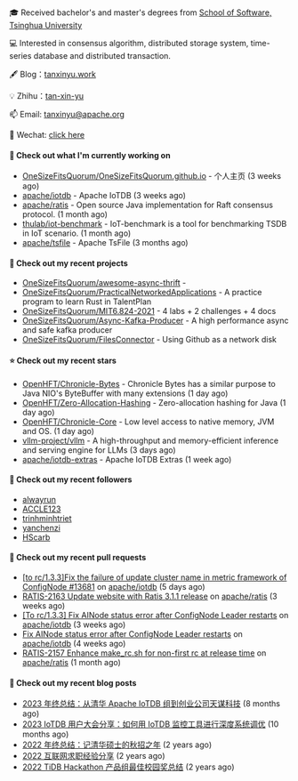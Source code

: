 🎓 Received bachelor's and master's degrees from [School of Software, Tsinghua University](https://www.thss.tsinghua.edu.cn/)

💻 Interested in consensus algorithm, distributed storage system, time-series database and distributed transaction.

🖋 Blog：[tanxinyu.work](https://tanxinyu.work)

💡 Zhihu：[tan-xin-yu](https://www.zhihu.com/people/tan-xin-yu-22)

📫 Email: [tanxinyu@apache.org](mailto:tanxinyu@apache.org)

💬 Wechat: [click here](https://github.com/LebronAl/LebronAl/issues/1)

#### 👷 Check out what I'm currently working on

- [OneSizeFitsQuorum/OneSizeFitsQuorum.github.io](https://github.com/OneSizeFitsQuorum/OneSizeFitsQuorum.github.io) - 个人主页 (3 weeks ago)
- [apache/iotdb](https://github.com/apache/iotdb) - Apache IoTDB (3 weeks ago)
- [apache/ratis](https://github.com/apache/ratis) - Open source Java implementation for Raft consensus protocol. (1 month ago)
- [thulab/iot-benchmark](https://github.com/thulab/iot-benchmark) - IoT-benchmark is a tool for benchmarking TSDB in IoT scenario. (1 month ago)
- [apache/tsfile](https://github.com/apache/tsfile) - Apache TsFile (3 months ago)

#### 🌱 Check out my recent projects

- [OneSizeFitsQuorum/awesome-async-thrift](https://github.com/OneSizeFitsQuorum/awesome-async-thrift) - 
- [OneSizeFitsQuorum/PracticalNetworkedApplications](https://github.com/OneSizeFitsQuorum/PracticalNetworkedApplications) - A practice program to learn Rust in TalentPlan
- [OneSizeFitsQuorum/MIT6.824-2021](https://github.com/OneSizeFitsQuorum/MIT6.824-2021) - 4 labs &#43; 2 challenges &#43; 4 docs
- [OneSizeFitsQuorum/Async-Kafka-Producer](https://github.com/OneSizeFitsQuorum/Async-Kafka-Producer) - A high performance async and safe kafka producer
- [OneSizeFitsQuorum/FilesConnector](https://github.com/OneSizeFitsQuorum/FilesConnector) - Using Github as a network disk

#### ⭐ Check out my recent stars

- [OpenHFT/Chronicle-Bytes](https://github.com/OpenHFT/Chronicle-Bytes) - Chronicle Bytes has a similar purpose to Java NIO&#39;s ByteBuffer with many extensions (1 day ago)
- [OpenHFT/Zero-Allocation-Hashing](https://github.com/OpenHFT/Zero-Allocation-Hashing) - Zero-allocation hashing for Java (1 day ago)
- [OpenHFT/Chronicle-Core](https://github.com/OpenHFT/Chronicle-Core) - Low level access to native memory, JVM and OS. (1 day ago)
- [vllm-project/vllm](https://github.com/vllm-project/vllm) - A high-throughput and memory-efficient inference and serving engine for LLMs (3 days ago)
- [apache/iotdb-extras](https://github.com/apache/iotdb-extras) - Apache IoTDB Extras (1 week ago)

#### 👯 Check out my recent followers

- [alwayrun](https://github.com/alwayrun)
- [ACCLE123](https://github.com/ACCLE123)
- [trinhminhtriet](https://github.com/trinhminhtriet)
- [yanchenzi](https://github.com/yanchenzi)
- [HScarb](https://github.com/HScarb)

#### 🔨 Check out my recent pull requests

- [[to rc/1.3.3]Fix the failure of update cluster name in metric framework of ConfigNode #13681](https://github.com/apache/iotdb/pull/13733) on [apache/iotdb](https://github.com/apache/iotdb) (5 days ago)
- [RATIS-2163 Update website with Ratis 3.1.1 release](https://github.com/apache/ratis/pull/1155) on [apache/ratis](https://github.com/apache/ratis) (3 weeks ago)
- [[To rc/1.3.3] Fix AINode status error after ConfigNode Leader restarts](https://github.com/apache/iotdb/pull/13556) on [apache/iotdb](https://github.com/apache/iotdb) (3 weeks ago)
- [Fix AINode status error after ConfigNode Leader restarts](https://github.com/apache/iotdb/pull/13547) on [apache/iotdb](https://github.com/apache/iotdb) (4 weeks ago)
- [RATIS-2157 Enhance make_rc.sh for non-first rc at release time](https://github.com/apache/ratis/pull/1149) on [apache/ratis](https://github.com/apache/ratis) (1 month ago)

#### 📜 Check out my recent blog posts

- [2023 年终总结：从清华 Apache IoTDB 组到创业公司天谋科技](https://tanxinyu.work/2023-annual-summary/) (8 months ago)
- [2023 IoTDB 用户大会分享：如何用 IoTDB 监控工具进行深度系统调优](https://tanxinyu.work/2023-iotdb-submit/) (10 months ago)
- [2022 年终总结：记清华硕士的秋招之年](https://tanxinyu.work/2022-annual-summary/) (2 years ago)
- [2022 互联网求职经验分享](https://tanxinyu.work/2022-internet-job-hunting-experience-sharing/) (2 years ago)
- [2022 TiDB Hackathon 产品组最佳校园奖总结](https://tanxinyu.work/2022-tidb-hackathon/) (2 years ago)
